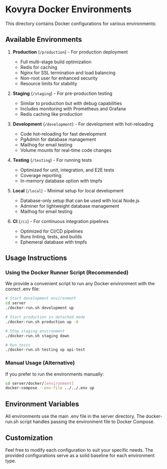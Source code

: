 # Kovyra Docker Environments

This directory contains Docker configurations for various environments:

## Available Environments

1. **Production** (`/production`) - For production deployment

   - Full multi-stage build optimization
   - Redis for caching
   - Nginx for SSL termination and load balancing
   - Non-root user for enhanced security
   - Resource limits for stability

2. **Staging** (`/staging`) - For pre-production testing

   - Similar to production but with debug capabilities
   - Includes monitoring with Prometheus and Grafana
   - Redis caching like production

3. **Development** (`/development`) - For development with hot-reloading

   - Code hot-reloading for fast development
   - PgAdmin for database management
   - Mailhog for email testing
   - Volume mounts for real-time code changes

4. **Testing** (`/testing`) - For running tests

   - Optimized for unit, integration, and E2E tests
   - Coverage reporting
   - In-memory database option with tmpfs

5. **Local** (`/local`) - Minimal setup for local development

   - Database-only setup that can be used with local Node.js
   - Adminer for lightweight database management
   - Mailhog for email testing

6. **CI** (`/ci`) - For continuous integration pipelines
   - Optimized for CI/CD pipelines
   - Runs linting, tests, and builds
   - Ephemeral database with tmpfs

## Usage Instructions

### Using the Docker Runner Script (Recommended)

We provide a convenient script to run any Docker environment with the correct .env file:

```bash
# Start development environment
cd server
./docker-run.sh development up

# Start production in detached mode
./docker-run.sh production up -d

# Stop staging environment
./docker-run.sh staging down

# Run tests
./docker-run.sh testing up api-test
```

### Manual Usage (Alternative)

If you prefer to run the environments manually:

```bash
cd server/docker/[environment]
docker-compose --env-file ../../.env up
```

## Environment Variables

All environments use the main .env file in the server directory. The docker-run.sh script handles passing the environment file to Docker Compose.

## Customization

Feel free to modify each configuration to suit your specific needs. The provided configurations serve as a solid baseline for each environment type.
